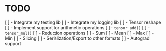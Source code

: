 # TODO
[ ] - Integrate my testing lib
[ ] - Integrate my logging lib
[ ] - Tensor reshape
[ ] - Implement support for arithmetic operations
    [ ] - `tensor_add()`
    [ ] - `tensor_mul()`
[ ] - Reduction operations
    [ ] - Sum
    [ ] - Mean
    [ ] - Max
    [ ] - Min
[ ] - Slicing
[ ] - Serialization/Export to other formats
[ ] - Autograd support
